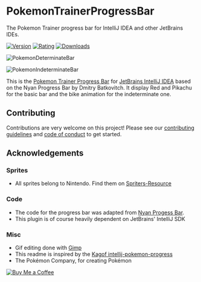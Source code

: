 # PokemonTrainerProgressBar
The Pokemon Trainer progress bar for IntelliJ IDEA and other JetBrains IDEs.

[![Version](https://img.shields.io/jetbrains/plugin/v/14609-pokemon-trainer-progress-bar)](https://plugins.jetbrains.com/plugin/14609-pokemon-trainer-progress-bar/versions)
[![Rating](https://img.shields.io/jetbrains/plugin/r/rating/14609-pokemon-trainer-progress-bar)](https://plugins.jetbrains.com/plugin/14609-pokemon-trainer-progress-bar/reviews)
[![Downloads](https://img.shields.io/jetbrains/plugin/d/14609-pokemon-trainer-progress-bar)](https://plugins.jetbrains.com/plugin/14609-pokemon-trainer-progress-bar)

![PokemonDeterminateBar](https://i.imgur.com/0edfTTS.gif)

![PokemonIndeterminateBar](https://i.imgur.com/L2klhc0.gif)


This is the [Pokemon Trainer Progress Bar](https://plugins.jetbrains.com/plugin/14609-pokemon-trainer-progress-bar/versions) for [JetBrains IntelliJ IDEA](https://www.jetbrains.com/idea/) based on the Nyan Progress Bar by Dmitry Batkovitch. It display Red and Pikachu for the basic bar and the bike animation for the indeterminate one.


## Contributing

Contributions are very welcome on this project! Please see our [contributing guidelines](CONTRIBUTING.md) and [code of conduct](CODE_OF_CONDUCT.md) to get started.

## Acknowledgements

### Sprites
* All sprites belong to Nintendo. Find them on [Spriters-Resource](https://www.spriters-resource.com/)

### Code

* The code for the progress bar was adapted from [Nyan Progess Bar](https://github.com/batya239/NyanProgressBar).
* This plugin is of course heavily dependent on JetBrains' IntelliJ SDK

### Misc

* Gif editing done with [Gimp](https://www.gimp.org/)
* This readme is inspired by the [Kagof intellij-pokemon-progress](https://github.com/kagof/intellij-pokemon-progress/blob/master/README.md)
* The Pokémon Company, for creating Pokémon

[![Buy Me a Coffee](https://img.buymeacoffee.com/api/?url=aHR0cHM6Ly9pbWcuYnV5bWVhY29mZmVlLmNvbS9hcGkvP3VybD1hSFIwY0hNNkx5OWpaRzR1WW5WNWJXVmhZMjltWm1WbExtTnZiUzkxY0d4dllXUnpMM0J5YjJacGJHVmZjR2xqZEhWeVpYTXZNakF5TVM4d015ODBZekkwT0RnNE1XWmxOVE5pWmprM1lUa3pOV1kxWm1NNFlqRXpPV1EyTWk1d2JtYz0mc2l6ZT0zMDAmbmFtZT1raWtpbWFuamFybw==&creator=kikimanjaro&is_creating=creating%20mobile%20apps%20and%20plugins&design_code=1&design_color=%23ff813f&slug=kikimanjaro)](https://www.buymeacoffee.com/kikimanjaro)
